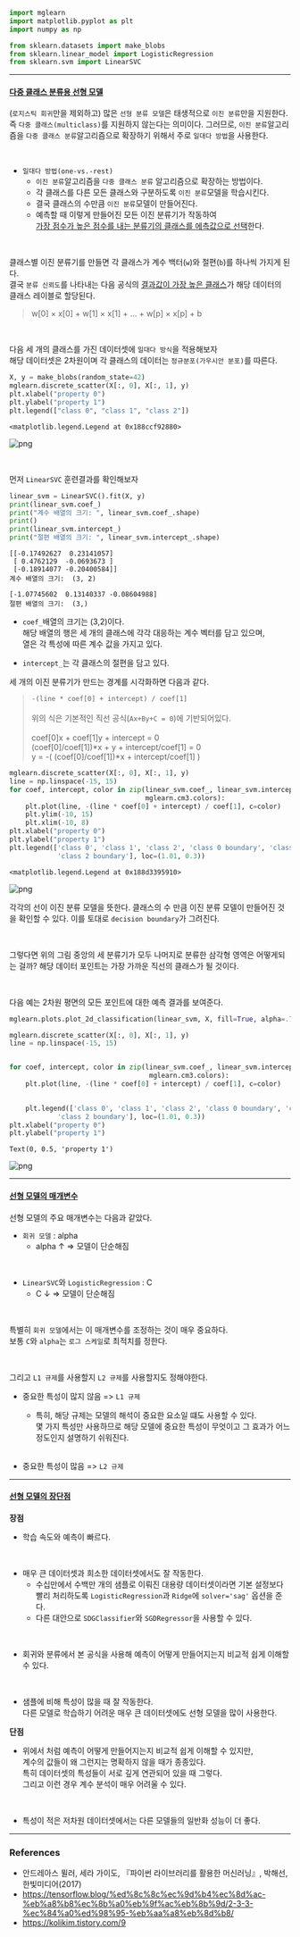 ```python
import mglearn
import matplotlib.pyplot as plt
import numpy as np

from sklearn.datasets import make_blobs
from sklearn.linear_model import LogisticRegression
from sklearn.svm import LinearSVC
```

---

#### <u>다중 클래스 분류용 선형 모델</u>

(`로지스틱 회귀`만을 제외하고) 많은 `선형 분류 모델`은 태생적으로 `이진 분류`만을 지원한다.<br>
즉 `다중 클래스(multiclass)`를 지원하지 않는다는 의미이다. 그러므로, `이진 분류`알고리즘을 `다중 클래스 분류`알고리즘으로 확장하기 위해서 주로 `일대다 방법`을 사용한다.

<br>

- `일대다 방법(one-vs.-rest)`
    - `이진 분류`알고리즘을 `다중 클래스 분류` 알고리즘으로 확장하는 방법이다.
    - 각 클래스를 다른 모든 클래스와 구분하도록 `이진 분류`모델을 학습시킨다.
    - 결국 클래스의 수만큼 `이진 분류`모델이 만들어진다.
    - 예측할 때 이렇게 만들어진 모든 이진 분류기가 작동하여<br> <u>가장 점수가 높은 점수를 내는 분류기의 클래스를 에측값으로 선택</u>한다.
    
<br>

클래스별 이진 분류기를 만들면 각 클래스가 계수 백터(`w`)와 절편(`b`)를 하나씩 가지게 된다.<br>
결국 `분류 신뢰도`를 나타내는 다음 공식의 <u>결과값이 가장 높은 클래스</u>가 해당 데이터의 클래스 레이블로 할당된다.

> w[0] × x[0] + w[1] × x[1] + … + w[p] × x[p] + b

<br>

다음 세 개의 클래스를 가진 데이터셋에 `일대다 방식`을 적용해보자<br>
해당 데이터셋은 2차원이며 각 클래스의 데이터는 `정규분포(가우시안 분포)`를 따른다.


```python
X, y = make_blobs(random_state=42)
mglearn.discrete_scatter(X[:, 0], X[:, 1], y)
plt.xlabel("property 0")
plt.ylabel("property 1")
plt.legend(["class 0", "class 1", "class 2"])
```




    <matplotlib.legend.Legend at 0x188ccf92880>




    
![png](linearmodel_multi_classification_model_files/linearmodel_multi_classification_model_5_1.png)
    


<br>

먼저 `LinearSVC` 훈련결과를 확인해보자


```python
linear_svm = LinearSVC().fit(X, y)
print(linear_svm.coef_)
print("계수 배열의 크기: ", linear_svm.coef_.shape)
print()
print(linear_svm.intercept_)
print("절편 배열의 크기: ", linear_svm.intercept_.shape)
```

    [[-0.17492627  0.23141057]
     [ 0.4762129  -0.0693673 ]
     [-0.18914077 -0.20400584]]
    계수 배열의 크기:  (3, 2)
    
    [-1.07745602  0.13140337 -0.08604988]
    절편 배열의 크기:  (3,)
    

- `coef_`배열의 크기는 (3,2)이다.<br>
해당 배열의 행은 세 개의 클래스에 각각 대응하는 계수 벡터를 담고 있으며,<br>
열은 각 특성에 따른 계수 값을 가지고 있다.

- `intercept_`는 각 클래스의 절편을 담고 있다.

세 개의 이진 분류기가 만드는 경계를 시각화하면 다음과 같다.

> `-(line * coef[0] + intercept) / coef[1]`<br>
> <br>
> 위의 식은 기본적인 직선 공식(`Ax+By+C = 0`)에 기반되어있다.<br>
> <br>
> coef[0]x + coef[1]y + intercept = 0<br>
> (coef[0]/coef[1])*x + y + intercept/coef[1] = 0<br>
> y = -( (coef[0]/coef[1])*x + intercept/coef[1] )


```python
mglearn.discrete_scatter(X[:, 0], X[:, 1], y)
line = np.linspace(-15, 15)
for coef, intercept, color in zip(linear_svm.coef_, linear_svm.intercept_,
                                  mglearn.cm3.colors):
    plt.plot(line, -(line * coef[0] + intercept) / coef[1], c=color)
    plt.ylim(-10, 15)
    plt.xlim(-10, 8)
plt.xlabel("property 0")
plt.ylabel("property 1")
plt.legend(['class 0', 'class 1', 'class 2', 'class 0 boundary', 'class 1 boundary',
            'class 2 boundary'], loc=(1.01, 0.3))
```




    <matplotlib.legend.Legend at 0x188d3395910>




    
![png](linearmodel_multi_classification_model_files/linearmodel_multi_classification_model_11_1.png)
    


각각의 선이 이진 분류 모델을 뜻한다. 클래스의 수 만큼 이진 분류 모델이 만들어진 것을 확인할 수 있다. 이를 토대로 `decision boundary`가 그려진다.

<br>

그렇다면 위의 그림 중앙의 세 분류기가 모두 나머지로 분류한 삼각형 영역은 어떻게되는 걸까? 해당 데이터 포인트는 가장 가까운 직선의 클래스가 될 것이다.

<br>

다음 예는 2차원 평면의 모든 포인트에 대한 예측 결과를 보여준다.



```python
mglearn.plots.plot_2d_classification(linear_svm, X, fill=True, alpha=.7)

mglearn.discrete_scatter(X[:, 0], X[:, 1], y)
line = np.linspace(-15, 15)


for coef, intercept, color in zip(linear_svm.coef_, linear_svm.intercept_,    
                                   mglearn.cm3.colors):
    plt.plot(line, -(line * coef[0] + intercept) / coef[1], c=color)

    
    plt.legend(['class 0', 'class 1', 'class 2', 'class 0 boundary', 'class 1 boundary',
            'class 2 boundary'], loc=(1.01, 0.3))
plt.xlabel("property 0")
plt.ylabel("property 1")
```




    Text(0, 0.5, 'property 1')




    
![png](linearmodel_multi_classification_model_files/linearmodel_multi_classification_model_13_1.png)
    


---

#### <u>선형 모델의 매개변수</u>

선형 모델의 주요 매개변수는 다음과 같았다. 


- `회귀 모델` : alpha
    - alpha ↑ => 모델이 단순해짐

 <br>

- `LinearSVC`와 `LogisticRegression` : C
    - C ↓ => 모델이 단순해짐
    
<br>

특별히 `회귀 모델`에서는 이 매개변수를 조정하는 것이 매우 중요하다.<br>
보통 `C`와 `alpha`는 `로그 스케일`로 최적치를 정한다.

<br>

그리고 `L1 규제`를 사용할지 `L2 규제`를 사용할지도 정해야한다.<br>

- 중요한 특성이 많지 않음 => `L1 규제`
    - 특히, 해당 규제는 모델의 해석이 중요한 요소일 떄도 사용할 수 있다.<br>몇 가지 특성만 사용하므로 해당 모델에 중요한 특성이 무엇이고 그 효과가 어느 정도인지 설명하기 쉬워진다.
    
    <br>
    
- 중요한 특성이 많음 => `L2 규제`

---

#### <u>선형 모델의 장단점</u>



<b>장점</b>

- 학습 속도와 예측이 빠르다.

<br>

- 매우 큰 데이터셋과 희소한 데이터셋에서도 잘 작동한다.
    - 수십만에서 수백만 개의 샘플로 이뤄진 대용량 데이터셋이라면 기본 설정보다 빨리 처리하도록 `LogisticRegression`과 `Ridge`에 `solver='sag'` 옵션을 준다.
    - 다른 대안으로 `SDGClassifier`와 `SGDRegressor`을 사용할 수 있다.

<br>

- 회귀와 분류에서 본 공식을 사용해 예측이 어떻게 만들어지는지 비교적 쉽게 이해할 수 있다.

<br>

- 샘플에 비해 특성이 많을 때 잘 작동한다.<br>다른 모델로 학습하기 어려운 매우 큰 데이터셋에도 선형 모델을 많이 사용한다.

<b>단점</b>

- 위에서 처럼 예측이 어떻게 만들어지는지 비교적 쉽게 이해할 수 있지만,<br>계수의 값들이 왜 그런지는 명확하지 않을 때가 종종있다.<br>특히 데이터셋의 특성들이 서로 깊게 연관되어 있을 때 그렇다.<br>그리고 이런 경우 계수 분석이 매우 어려울 수 있다.

<br>

- 특성이 적은 저차원 데이터셋에서는 다른 모델들의 일반화 성능이 더 좋다.

---

### References

- 안드레아스 뮐러, 세라 가이도, 『파이썬 라이브러리를 활용한 머신러닝』, 박해선, 한빛미디어(2017)
- https://tensorflow.blog/%ed%8c%8c%ec%9d%b4%ec%8d%ac-%eb%a8%b8%ec%8b%a0%eb%9f%ac%eb%8b%9d/2-3-3-%ec%84%a0%ed%98%95-%eb%aa%a8%eb%8d%b8/
- https://kolikim.tistory.com/9
